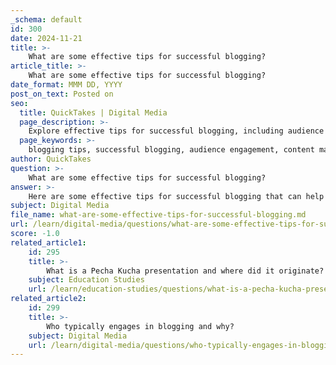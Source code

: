 ```yaml
---
_schema: default
id: 300
date: 2024-11-21
title: >-
    What are some effective tips for successful blogging?
article_title: >-
    What are some effective tips for successful blogging?
date_format: MMM DD, YYYY
post_on_text: Posted on
seo:
  title: QuickTakes | Digital Media
  page_description: >-
    Explore effective tips for successful blogging, including audience understanding, content promotion, and SEO optimization to grow your readership and enhance engagement.
  page_keywords: >-
    blogging tips, successful blogging, audience engagement, content marketing, editorial calendar, SEO optimization, promote content, visual elements, analytics, industry trends
author: QuickTakes
question: >-
    What are some effective tips for successful blogging?
answer: >-
    Here are some effective tips for successful blogging that can help you create engaging content and grow your audience:\n\n1. **Establish a Niche**: Focus on a specific topic or area of interest. This helps attract a dedicated audience and makes it easier to create content that resonates with your readers. Avoid being too broad, as this can dilute your message and make it harder to gain traction.\n\n2. **Understand Your Audience**: Create an ideal reader profile to know who you are writing for. Tailor your content to meet their interests and needs, which can significantly improve engagement and loyalty.\n\n3. **Develop an Editorial Calendar**: Plan your content in advance by jotting down post ideas and types (e.g., lists, interviews, personal stories). This helps maintain consistency and ensures a steady flow of content.\n\n4. **Increase Posting Frequency**: Consistency is key in blogging. Aim to post more frequently, as this can help keep your audience engaged and improve your blog's visibility.\n\n5. **Optimize for Search Intent**: Conduct keyword research to understand what your audience is searching for. Create content that answers their questions and fulfills their needs, which can enhance your blog's SEO performance.\n\n6. **Promote Your Content**: Share your blog posts across various platforms, including social media, newsletters, and other blogs. Engaging in syndication can help you reach a wider audience and attract new readers.\n\n7. **Use Visual Elements**: Incorporate images, infographics, and videos to enhance your posts. Visual content can improve understanding and retention, making your blog more appealing.\n\n8. **Engage with Your Readers**: Encourage comments and feedback on your posts. Responding to your audience fosters a sense of community and can lead to loyal followers.\n\n9. **Learn from Analytics**: Use tools to track your blog's performance. Analyze which posts perform well and why, allowing you to refine your content strategy based on data-driven insights.\n\n10. **Stay Updated on Trends**: Keep an eye on industry trends and adapt your content accordingly. This ensures that your blog remains relevant and can attract new readers.\n\n11. **Avoid Common Mistakes**: Familiarize yourself with common blogging pitfalls, such as neglecting SEO, failing to proofread, or not promoting your content effectively. Learning from others' mistakes can save you time and effort.\n\nBy implementing these tips, you can create a successful blog that not only attracts readers but also keeps them coming back for more.
subject: Digital Media
file_name: what-are-some-effective-tips-for-successful-blogging.md
url: /learn/digital-media/questions/what-are-some-effective-tips-for-successful-blogging
score: -1.0
related_article1:
    id: 295
    title: >-
        What is a Pecha Kucha presentation and where did it originate?
    subject: Education Studies
    url: /learn/education-studies/questions/what-is-a-pecha-kucha-presentation-and-where-did-it-originate
related_article2:
    id: 299
    title: >-
        Who typically engages in blogging and why?
    subject: Digital Media
    url: /learn/digital-media/questions/who-typically-engages-in-blogging-and-why
---
```


&nbsp;